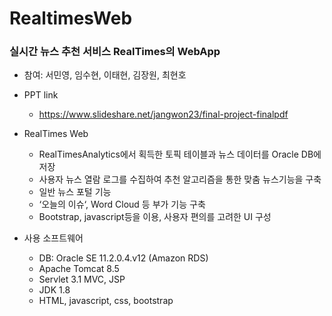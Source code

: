 # RealtimesWeb

### 실시간 뉴스 추천 서비스 RealTimes의 WebApp

- 참여: 서민영, 임수현, 이태현, 김장원, 최현호

- PPT link
  - https://www.slideshare.net/jangwon23/final-project-finalpdf

- RealTimes Web
  - RealTimesAnalytics에서 획득한 토픽 테이블과 뉴스 데이터를 Oracle DB에 저장
  - 사용자 뉴스 열람 로그를 수집하여 추천 알고리즘을 통한 맞춤 뉴스기능을 구축
  - 일반 뉴스 포털 기능
  - ‘오늘의 이슈‘, Word Cloud 등 부가 기능 구축
  - Bootstrap, javascript등을 이용, 사용자 편의를 고려한 UI 구성

- 사용 소프트웨어
  - DB: Oracle SE 11.2.0.4.v12 (Amazon RDS)
  - Apache Tomcat 8.5
  - Servlet 3.1 MVC, JSP
  - JDK 1.8
  - HTML, javascript, css, bootstrap
